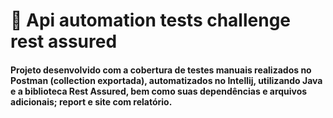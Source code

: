 # :star2: Api automation tests challenge rest assured

#### Projeto desenvolvido com a cobertura de testes manuais realizados no Postman (collection exportada), automatizados no Intellij, utilizando Java e a biblioteca Rest Assured, bem como suas dependências e arquivos adicionais; report e site com relatório.

